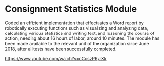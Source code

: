 # Consignment Statistics Module

Coded an efficient implementation that effectuates a Word report by robotically executing functions such as visualizing and analyzing data, calculating various statistics and writing text, and lessening the course of action, needing about 16 hours of labor, around 10 minutes. The module has been made available to the relevant unit of the organization since June 2018, after all tests have been successfully completed.

https://www.youtube.com/watch?v=cCcszP6yrXk
